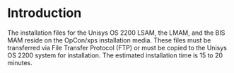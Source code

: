 # Introduction

The installation files for the Unisys OS 2200 LSAM, the LMAM, and the BIS MAM reside on the OpCon/xps installation media. These files must be transferred via File Transfer Protocol (FTP) or must be copied to the Unisys OS 2200 system for installation. The estimated installation time is 15 to 20 minutes.



